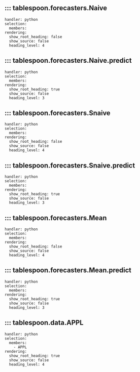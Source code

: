 ## ::: tablespoon.forecasters.Naive
    handler: python
    selection:
      members:
    rendering:
      show_root_heading: false
      show_source: false
      heading_level: 4

## ::: tablespoon.forecasters.Naive.predict
    handler: python
    selection:
      members:
    rendering:
      show_root_heading: true
      show_source: false
      heading_level: 3

## ::: tablespoon.forecasters.Snaive
    handler: python
    selection:
      members:
    rendering:
      show_root_heading: false
      show_source: false
      heading_level: 4

## ::: tablespoon.forecasters.Snaive.predict
    handler: python
    selection:
      members:
    rendering:
      show_root_heading: true
      show_source: false
      heading_level: 3

## ::: tablespoon.forecasters.Mean
    handler: python
    selection:
      members:
    rendering:
      show_root_heading: false
      show_source: false
      heading_level: 4

## ::: tablespoon.forecasters.Mean.predict
    handler: python
    selection:
      members:
    rendering:
      show_root_heading: true
      show_source: false
      heading_level: 3


## ::: tablespoon.data.APPL
    handler: python
    selection:
      members:
        - APPL
    rendering:
      show_root_heading: true
      show_source: false
      heading_level: 4